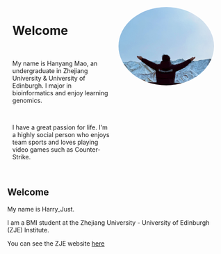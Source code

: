 <div style="display: flex; justify-content: space-between; align-items: flex-start;">
    <div style="flex: 1; max-width: 70%;">
        <h1>Welcome</h1>
        <p>My name is Hanyang Mao, an undergraduate in Zhejiang University & University of Edinburgh. I major in bioinformatics and enjoy learning genomics.</p>
        <p>I have a great passion for life. I'm a highly social person who enjoys team sports and loves playing video games such as Counter-Strike.</p>
    </div>
    <div style="flex: 0 0 220px; margin-right: 30px;">
        <img src="My_Photo.jpg" alt="个人标签" style="width: 257px; height: 180px; border-radius: 50%; border: 2px solid #fff; object-fit: cover;">
    </div>
</div>

## Welcome 

My name is Harry_Just.

I am a BMI student at the Zhejiang University - University of Edinburgh (ZJE) Institute.

You can see the ZJE website [here](https://zje.zju.edu.cn/zje/main.htm) 
